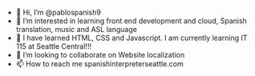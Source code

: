 - 👋 Hi, I’m @pablospanish9
- 👀 I’m interested in learning front end development and cloud, Spanish translation, music and ASL language
- 🌱 I have learned HTML, CSS and Javascript. I am currently learning IT 115 at Seattle Central!!!
- 💞️ I’m looking to collaborate on Website localization
- 📫 How to reach me spanishinterpreterseattle.com

<!---
pablospanish9/pablospanish9 is a ✨ special ✨ repository because its `README.md` (this file) appears on your GitHub profile.
You can click the Preview link to take a look at your changes.
--->
